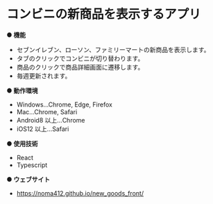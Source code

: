 # コンビニの新商品を表示するアプリ

**● 機能**

- セブンイレブン、ローソン、ファミリーマートの新商品を表示します。
- タブのクリックでコンビニが切り替わります。
- 商品のクリックで商品詳細画面に遷移します。
- 毎週更新されます。

**● 動作環境**

- Windows…Chrome, Edge, Firefox
- Mac…Chrome, Safari
- Android8 以上…Chrome
- iOS12 以上…Safari

**● 使用技術**

- React
- Typescript

**● ウェブサイト**
- https://noma412.github.io/new_goods_front/

